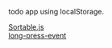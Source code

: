 todo app using localStorage.

[Sortable.js](https://github.com/SortableJS/Sortable)  
[long-press-event](https://github.com/john-doherty/long-press-event)
